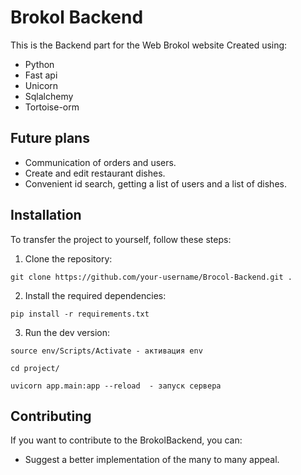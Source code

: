 # Brokol Backend

This is the Backend part for the Web Brokol website
Created using:
- Python
- Fast api
- Unicorn
- Sqlalchemy
- Tortoise-orm

## Future plans

- Communication of orders and users.
- Create and edit restaurant dishes.
- Convenient id search, getting a list of users and a list of dishes.

## Installation

To transfer the project to yourself, follow these steps:

1. Clone the repository:

```
git clone https://github.com/your-username/Brocol-Backend.git .
```

2. Install the required dependencies:

```
pip install -r requirements.txt
```

3. Run the dev version:

```
source env/Scripts/Activate - активация env
```
```
cd project/
```
```
uvicorn app.main:app --reload  - запуск сервера
```


## Contributing

If you want to contribute to the BrokolBackend, you can:

- Suggest a better implementation of the many to many appeal.

